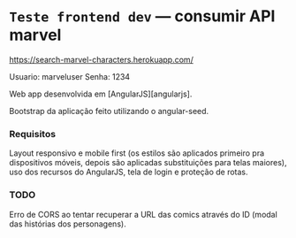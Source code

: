 # `Teste frontend dev` — consumir API marvel

https://search-marvel-characters.herokuapp.com/

Usuario: marveluser
Senha: 1234

Web app desenvolvida em [AngularJS][angularjs].

Bootstrap da aplicação feito utilizando o angular-seed.

### Requisitos

Layout responsivo e mobile first (os estilos são aplicados primeiro pra dispositivos móveis, depois são aplicadas substituições para telas maiores), uso dos recursos do AngularJS, tela de login e proteção de rotas.

### TODO

Erro de CORS ao tentar recuperar a URL das comics através do ID (modal das histórias dos personagens).
